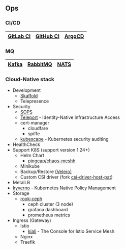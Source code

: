 ## Ops

### CI/CD

| [GitLab CI](./gitlab/README.md) | [GitHub CI](../.github/DOCS.md) | [ArgoCD](./argocd/README.md) |
|------------------------------------|---------------------------------|---------------------------------|


### MQ

| [Kafka](https://kafka.apache.org/) | [RabbitMQ](https://www.rabbitmq.com/) | [NATS](https://nats.io/) |
|------------------------------------|---------------------------------------|--------------------------|

### Cloud-Native stack

+ Development
  + [Skaffold](https://skaffold.dev/)
  + Telepresence
+ Security
  + [SOPS](https://github.com/mozilla/sops)
  + [Teleport](https://goteleport.com/) - Identity-Native Infrastructure Access
  + cert-manager
    + cloudfare
    + spiffe
  + [kubescape](https://github.com/kubescape/kubescape) - Kubernetes security auditing
+ HealthCheck
+ Support K8S (support version 1.24+)
  + Helm Chart
    + [pingcap/chaos-meshh](https://github.com/pingcap/chaos-mesh)
  + Minikube
  + Backup/Restore [(Velero)](https://velero.io/)
  + Custom CSI driver (fork [csi-driver-host-pat](https://github.com/kubernetes-csi/csi-driver-host-path))
+ MetalLB
+ [kyverno](https://kyverno.io/) - Kubernetes Native Policy Management
+ Storage
  + [rook-ceph](https://rook.io/)
    + ceph cluster (3 node)
    + grafana dashboard
    + prometheus metrics
+ Ingress (Gateway)
  + Istio
    + [kiali](https://kiali.io/) - The Console for Istio Service Mesh
  + Nginx
  + Traefik

